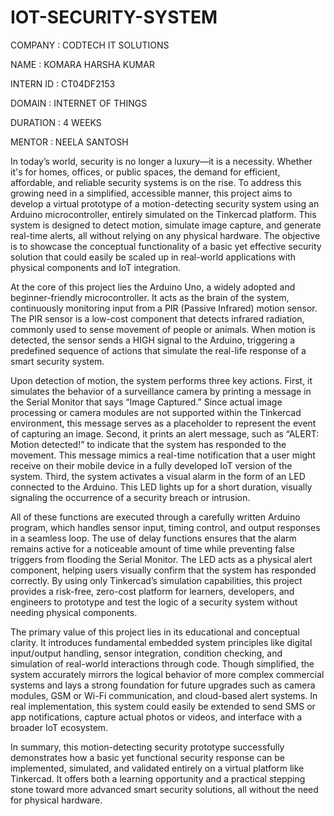# IOT-SECURITY-SYSTEM

COMPANY : CODTECH IT SOLUTIONS

NAME : KOMARA HARSHA KUMAR

INTERN ID : CT04DF2153

DOMAIN : INTERNET OF THINGS

DURATION : 4 WEEKS

MENTOR : NEELA SANTOSH

In today’s world, security is no longer a luxury—it is a necessity. Whether it's for homes, offices, or public spaces, the demand for efficient, affordable, and reliable security systems is on the rise. To address this growing need in a simplified, accessible manner, this project aims to develop a virtual prototype of a motion-detecting security system using an Arduino microcontroller, entirely simulated on the Tinkercad platform. This system is designed to detect motion, simulate image capture, and generate real-time alerts, all without relying on any physical hardware. The objective is to showcase the conceptual functionality of a basic yet effective security solution that could easily be scaled up in real-world applications with physical components and IoT integration.

At the core of this project lies the Arduino Uno, a widely adopted and beginner-friendly microcontroller. It acts as the brain of the system, continuously monitoring input from a PIR (Passive Infrared) motion sensor. The PIR sensor is a low-cost component that detects infrared radiation, commonly used to sense movement of people or animals. When motion is detected, the sensor sends a HIGH signal to the Arduino, triggering a predefined sequence of actions that simulate the real-life response of a smart security system.

Upon detection of motion, the system performs three key actions. First, it simulates the behavior of a surveillance camera by printing a message in the Serial Monitor that says “Image Captured.” Since actual image processing or camera modules are not supported within the Tinkercad environment, this message serves as a placeholder to represent the event of capturing an image. Second, it prints an alert message, such as “ALERT: Motion detected!” to indicate that the system has responded to the movement. This message mimics a real-time notification that a user might receive on their mobile device in a fully developed IoT version of the system. Third, the system activates a visual alarm in the form of an LED connected to the Arduino. This LED lights up for a short duration, visually signaling the occurrence of a security breach or intrusion.

All of these functions are executed through a carefully written Arduino program, which handles sensor input, timing control, and output responses in a seamless loop. The use of delay functions ensures that the alarm remains active for a noticeable amount of time while preventing false triggers from flooding the Serial Monitor. The LED acts as a physical alert component, helping users visually confirm that the system has responded correctly. By using only Tinkercad’s simulation capabilities, this project provides a risk-free, zero-cost platform for learners, developers, and engineers to prototype and test the logic of a security system without needing physical components.

The primary value of this project lies in its educational and conceptual clarity. It introduces fundamental embedded system principles like digital input/output handling, sensor integration, condition checking, and simulation of real-world interactions through code. Though simplified, the system accurately mirrors the logical behavior of more complex commercial systems and lays a strong foundation for future upgrades such as camera modules, GSM or Wi-Fi communication, and cloud-based alert systems. In real implementation, this system could easily be extended to send SMS or app notifications, capture actual photos or videos, and interface with a broader IoT ecosystem.

In summary, this motion-detecting security prototype successfully demonstrates how a basic yet functional security response can be implemented, simulated, and validated entirely on a virtual platform like Tinkercad. It offers both a learning opportunity and a practical stepping stone toward more advanced smart security solutions, all without the need for physical hardware.
